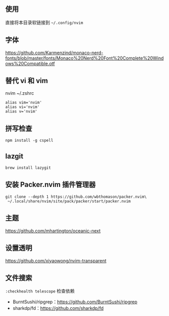 ## 使用
直接将本目录软链接到 `~/.config/nvim`

## 字体

https://github.com/Karmenzind/monaco-nerd-fonts/blob/master/fonts/Monaco%20Nerd%20Font%20Complete%20Windows%20Compatible.otf

## 替代 vi 和 vim

nvim ~/.zshrc
```
alias vim='nvim'
alias vi='nvim'
alias v='nvim'
```

## 拼写检查

```
npm install -g cspell
```

## lazgit

```
brew install lazygit
```

## 安装 Packer.nvim 插件管理器
```
git clone --depth 1 https://github.com/wbthomason/packer.nvim\
 ~/.local/share/nvim/site/pack/packer/start/packer.nvim
```

## 主题
https://github.com/mhartington/oceanic-next

## 设置透明
https://github.com/xiyaowong/nvim-transparent

## 文件搜索

`:checkhealth telescope` 检查依赖
* BurntSushi/ripgrep：https://github.com/BurntSushi/ripgrep
* sharkdp/fd：https://github.com/sharkdp/fd

